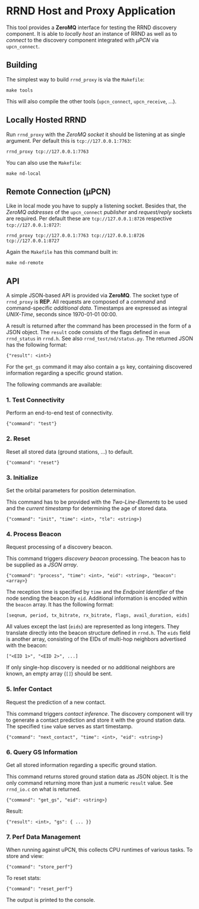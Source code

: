 
RRND Host and Proxy Application
===============================

This tool provides a **ZeroMQ** interface for testing the RRND
discovery component.
It is able to _locally host_ an instance of RRND as well as to _connect_ to
the discovery component integrated with _µPCN_ via `upcn_connect`.

Building
--------

The simplest way to build `rrnd_proxy` is via the `Makefile`:

    make tools

This will also compile the other tools (`upcn_connect`, `upcn_receive`, ...).

Locally Hosted RRND
-------------------

Run `rrnd_proxy` with the _ZeroMQ socket_ it should be listening at as single
argument. Per default this is `tcp://127.0.0.1:7763`:

    rrnd_proxy tcp://127.0.0.1:7763

You can also use the `Makefile`:

    make nd-local

Remote Connection (µPCN)
------------------------

Like in local mode you have to supply a listening socket. Besides that, the
_ZeroMQ addresses_ of the `upcn_connect` _publisher_ and _request/reply_ sockets
are required. Per default these are `tcp://127.0.0.1:8726` respective
`tcp://127.0.0.1:8727`:

    rrnd_proxy tcp://127.0.0.1:7763 tcp://127.0.0.1:8726 tcp://127.0.0.1:8727

Again the `Makefile` has this command built in:

    make nd-remote

API
---

A simple JSON-based API is provided via **ZeroMQ**.
The socket type of `rrnd_proxy` is **REP**.
All requests are composed of a _command_ and command-specific
_additional data_.
Timestamps are expressed as integral _UNIX-Time_,
seconds since 1970-01-01 00:00.

A result is returned after the command has been processed in the form of a
JSON object. The `result` code consists of the flags defined in
`enum rrnd_status` in `rrnd.h`. See also `rrnd_test/nd/status.py`.
The returned JSON has the following format:

    {"result": <int>}

For the `get_gs` command it may also contain a `gs` key, containing
discovered information regarding a specific ground station.

The following commands are available:

### 1. Test Connectivity

Perform an end-to-end test of connectivity.

    {"command": "test"}

### 2. Reset

Reset all stored data (ground stations, ...) to default.

    {"command": "reset"}

### 3. Initialize

Set the orbital parameters for position determination.

This command has to be provided with the _Two-Line-Elements_ to be used and
the _current timestamp_ for determining the age of stored data.

    {"command": "init", "time": <int>, "tle": <string>}

### 4. Process Beacon

Request processing of a discovery beacon.

This command triggers _discovery beacon_ processing. The beacon has to be
supplied as a _JSON array_.

    {"command": "process", "time": <int>, "eid": <string>, "beacon": <array>}

The reception time is specified by `time` and the _Endpoint Identifier_
of the node sending the beacon by `eid`. Additional information is encoded
within the `beacon` array. It has the following format:

    [seqnum, period, tx_bitrate, rx_bitrate, flags, avail_duration, eids]

All values except the last (`eids`) are represented as long integers.
They translate directly into the beacon structure defined in `rrnd.h`.
The `eids` field is another array, consisting of the EIDs of multi-hop
neighbors advertised with the beacon:

    ["<EID 1>", "<EID 2>", ...]

If only single-hop discovery is needed or no additional neighbors are known,
an empty array (`[]`) should be sent.

### 5. Infer Contact

Request the prediction of a new contact.

This command triggers _contact inference_. The discovery component will try to
generate a contact prediction and store it with the ground station data.
The specified `time` value serves as start timestamp.

    {"command": "next_contact", "time": <int>, "eid": <string>}

### 6. Query GS Information

Get all stored information regarding a specific ground station.

This command returns stored ground station data as JSON object.
It is the only command returning more than just a numeric `result` value.
See `rrnd_io.c` on what is returned.

    {"command": "get_gs", "eid": <string>}

Result:

    {"result": <int>, "gs": { ... }}

### 7. Perf Data Management

When running against uPCN, this collects CPU runtimes of various tasks.
To store and view:

    {"command": "store_perf"}

To reset stats:

    {"command": "reset_perf"}

The output is printed to the console.
